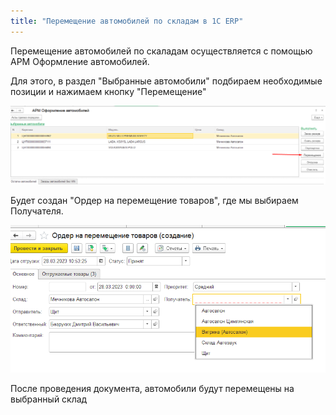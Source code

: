 ```yaml
---
title: "Перемещение автомобилей по складам в 1С ERP"
---
```


Перемещение автомобилей по скаладам осуществляется с помощью АРМ Оформление автомобилей.

Для этого, в раздел "Выбранные автомобили" подбираем необходимые позиции и нажимаем кнопку "Перемещение"

![](ERP/_attach/Pasted%20image%2020230328105319.png)

Будет создан "Ордер на перемещение товаров", где мы выбираем Получателя.

![](ERP/_attach/Pasted%20image%2020230328105543.png)

После проведения документа, автомобили будут перемещены на выбранный склад